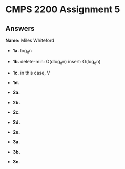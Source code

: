 # CMPS 2200 Assignment 5
## Answers

**Name:** Miles Whiteford






- **1a.**
log<sub>d</sub>n

- **1b.**
delete-min: O(dlog<sub>d</sub>n)
insert: O(log<sub>d</sub>n)

- **1c.**
in this case, <abs>V

- **1d.**


- **2a.**


- **2b.**


- **2c.**

- **2d.**

- **2e.**



- **3a.**


- **3b.**


- **3c.**
